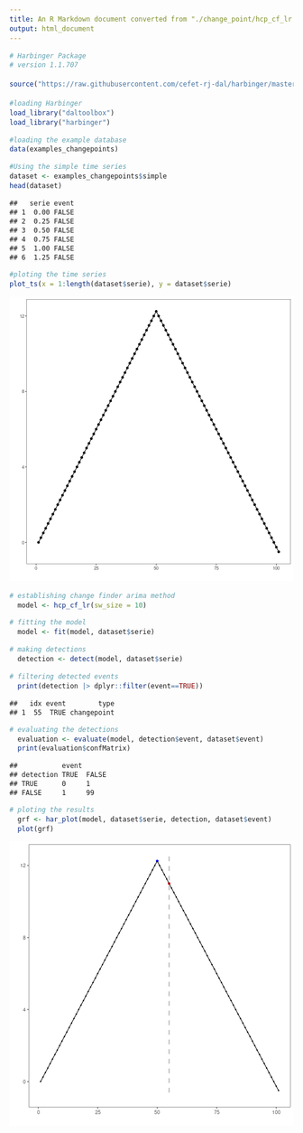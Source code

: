 ```yaml
---
title: An R Markdown document converted from "./change_point/hcp_cf_lr.ipynb"
output: html_document
---
```



```r
# Harbinger Package
# version 1.1.707

source("https://raw.githubusercontent.com/cefet-rj-dal/harbinger/master/jupyter.R")

#loading Harbinger
load_library("daltoolbox") 
load_library("harbinger") 
```


```r
#loading the example database
data(examples_changepoints)
```


```r
#Using the simple time series 
dataset <- examples_changepoints$simple
head(dataset)
```

```
##   serie event
## 1  0.00 FALSE
## 2  0.25 FALSE
## 3  0.50 FALSE
## 4  0.75 FALSE
## 5  1.00 FALSE
## 6  1.25 FALSE
```


```r
#ploting the time series
plot_ts(x = 1:length(dataset$serie), y = dataset$serie)
```

![plot of chunk unnamed-chunk-4](hcp_cf_lr/unnamed-chunk-4-1.png)


```r
# establishing change finder arima method 
  model <- hcp_cf_lr(sw_size = 10)
```


```r
# fitting the model
  model <- fit(model, dataset$serie)
```


```r
# making detections
  detection <- detect(model, dataset$serie)
```


```r
# filtering detected events
  print(detection |> dplyr::filter(event==TRUE))
```

```
##   idx event        type
## 1  55  TRUE changepoint
```


```r
# evaluating the detections
  evaluation <- evaluate(model, detection$event, dataset$event)
  print(evaluation$confMatrix)
```

```
##           event      
## detection TRUE  FALSE
## TRUE      0     1    
## FALSE     1     99
```


```r
# ploting the results
  grf <- har_plot(model, dataset$serie, detection, dataset$event)
  plot(grf)
```

![plot of chunk unnamed-chunk-10](hcp_cf_lr/unnamed-chunk-10-1.png)

